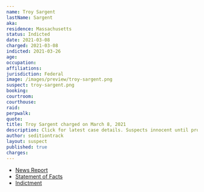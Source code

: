 ```yaml
---
name: Troy Sargent
lastName: Sargent
aka:
residence: Massachusetts
status: Indicted
date: 2021-03-08
charged: 2021-03-08
indicted: 2021-03-26
age:
occupation:
affiliations:
jurisdiction: Federal
image: /images/preview/troy-sargent.png
suspect: troy-sargent.png
booking:
courtroom:
courthouse:
raid:
perpwalk:
quote:
title: Troy Sargent charged on March 8, 2021
description: Click for latest case details. Suspects innocent until proven guilty.
author: seditiontrack
layout: suspect
published: true
charges:
---
```


- [News Report](https://www.masslive.com/springfield/2021/03/troy-sargent-arrested-after-fbi-says-pittsfield-man-participated-in-violence-at-us-capitol.html)
- [Statement of Facts](https://extremism.gwu.edu/sites/g/files/zaxdzs2191/f/Troy%20Sargent%20Statement%20of%20Facts.pdf)
- [Indictment](https://www.justice.gov/usao-dc/case-multi-defendant/file/1380406/download)
